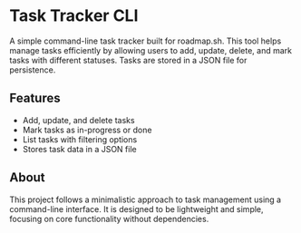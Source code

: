 # Task Tracker CLI  

A simple command-line task tracker built for roadmap.sh. This tool helps manage tasks efficiently by allowing users to add, update, delete, and mark tasks with different statuses. Tasks are stored in a JSON file for persistence.  

## Features  
- Add, update, and delete tasks  
- Mark tasks as in-progress or done  
- List tasks with filtering options  
- Stores task data in a JSON file  

## About  
This project follows a minimalistic approach to task management using a command-line interface. It is designed to be lightweight and simple, focusing on core functionality without dependencies.  
